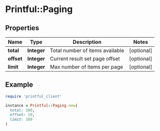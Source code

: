 # Printful::Paging

## Properties

| Name | Type | Description | Notes |
| ---- | ---- | ----------- | ----- |
| **total** | **Integer** | Total number of items available | [optional] |
| **offset** | **Integer** | Current result set page offset | [optional] |
| **limit** | **Integer** | Max number of items per page | [optional] |

## Example

```ruby
require 'printful_client'

instance = Printful::Paging.new(
  total: 100,
  offset: 10,
  limit: 100
)
```

